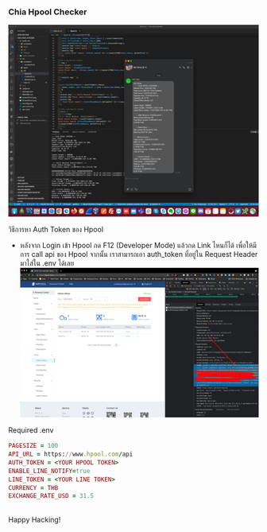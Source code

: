 ### Chia Hpool Checker

![Hpool Checker](https://raw.githubusercontent.com/X-c0d3/chia-pool-checker/main/ScreenShot3.png)

วิธีการหา Auth Token ของ Hpool

- หลังจาก Login เข้า Hpool กด F12 (Developer Mode) แล้วกด Link ไหนก็ได้ เพื่อให้มีการ call api ของ Hpool
  จากนั้น เราสามารถเอา auth_token ที่อยู่ใน Request Header มาใส่ใน .env ได้เลย
  ![วิธีเอา Token จาก Hpool](https://raw.githubusercontent.com/X-c0d3/chia-pool-checker/main/ScreenShot4.png)

Required .env

```ruby
PAGESIZE = 100
API_URL = https://www.hpool.com/api
AUTH_TOKEN = <YOUR HPOOL TOKEN>
ENABLE_LINE_NOTIFY=true
LINE_TOKEN = <YOUR LINE TOKEN>
CURRENCY = THB
EXCHANGE_RATE_USD = 31.5
```

<br />
Happy Hacking!
